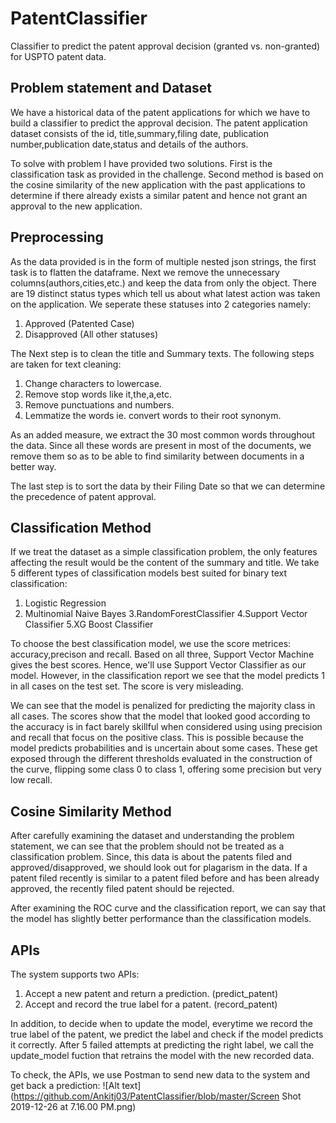 # PatentClassifier
Classifier to predict the patent approval decision (granted vs. non-granted) for USPTO patent data.

## Problem statement and Dataset
We have a historical data of the patent applications for which we have to build a classifier to predict the approval decision. The patent application dataset consists of the id, title,summary,filing date, publication number,publication date,status and details of the authors.  

To solve with problem I have provided two solutions. First is the classification task as provided in the challenge. Second method is based on the cosine similarity of the new application with the past applications to determine if there already exists a similar patent and hence not grant an approval to the new application.

## Preprocessing
As the data provided is in the form of multiple nested json strings, the first task is to flatten the dataframe. Next we remove the unnecessary columns(authors,cities,etc.) and keep the data from only the object. 
There are 19 distinct status types which tell us about what latest action was taken on the application. We seperate these statuses into 2 categories namely:
1. Approved (Patented Case)
2. Disapproved (All other statuses)

The Next step is to clean the title and Summary texts. The following steps are taken for text cleaning:
1. Change characters to lowercase.
2. Remove stop words like it,the,a,etc.
3. Remove punctuations and numbers.
4. Lemmatize the words ie. convert words to their root synonym.

As an added measure, we extract the 30 most common words throughout the data. Since all these words are present in most of the documents, we remove them so as to be able to find similarity between documents in a better way.

The last step is to sort the data by their Filing Date so that we can determine the precedence of patent approval.

## Classification Method
If we treat the dataset as a simple classification problem, the only features affecting the result would be the content of the summary and title. We take 5 different types of classification models best suited for binary text classification:
1. Logistic Regression
2. Multinomial Naive Bayes
3.RandomForestClassifier
4.Support Vector Classifier
5.XG Boost Classifier

To choose the best classification model, we use the score metrices: accuracy,precison and recall. Based on all three, Support Vector Machine gives the best scores. Hence, we'll use Support Vector Classifier as our model. 
However, in the classification report we see that the model predicts 1 in all cases on the test set. The score is very misleading.

We can see that the model is penalized for predicting the majority class in all cases. The scores show that the model that looked good according to the accuracy is in fact barely skillful when considered using using precision and recall that focus on the positive class. This is possible because the model predicts probabilities and is uncertain about some cases. These get exposed through the different thresholds evaluated in the construction of the curve, flipping some class 0 to class 1, offering some precision but very low recall.

## Cosine Similarity Method
After carefully examining the dataset and understanding the problem statement, we can see that the problem should not be treated as a classification problem. Since, this data is about the patents filed and approved/disapproved, we should look out for plagarism in the data. If a patent filed recently is similar to a patent filed before and has been already approved, the recently filed patent should be rejected. 

After examining the ROC curve and the classification report, we can say that the model has slightly better performance than the classification models.

## APIs
The system supports two APIs:
1. Accept a new patent and return a prediction. (predict_patent)
2. Accept and record the true label for a patent. (record_patent)

In addition, to decide when to update the model, everytime we record the true label of the patent, we predict the label and check if the model predicts it correctly. After 5 failed attempts at predicting the right label, we call the update_model fuction that retrains the model with the new recorded data.

To check, the APIs, we use Postman to send new data to the system and get back a prediction:
![Alt text](https://github.com/Ankitj03/PatentClassifier/blob/master/Screen Shot 2019-12-26 at 7.16.00 PM.png)
